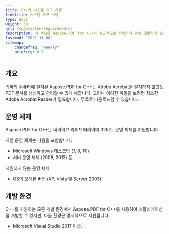 ```yaml
---
title: C++의 시스템 요구 사항
linktitle: 시스템 요구 사항
type: docs
weight: 30
url: /cpp/system-requirements/
description: 이 섹션은 Aspose.PDF for C++와 성공적으로 작업하기 위해 개발자가 필요로 하는 지원 운영 체제를 나열합니다.
lastmod: "2021-11-08"
sitemap:
    changefreq: "weekly"
    priority: 0.7
---
```


## 개요

귀하의 컴퓨터에 설치된 Aspose.PDF for C++는 Adobe Acrobat을 설치하지 않고도 PDF 문서를 생성하고 관리할 수 있게 해줍니다. 그러나 이러한 파일을 보려면 최소한 Adobe Acrobat Reader가 필요합니다. 무료로 다운로드할 수 있습니다.

## 운영 체제

Aspose.PDF for C++는 네이티브 라이브러리이며 32비트 운영 체제를 지원합니다.

지원 운영 체제는 다음을 포함합니다:

- Microsoft Windows 데스크탑 (7, 8, 10)
- 서버 운영 체제 (2008, 2012) 등

지원되지 않는 운영 체제:

- OS의 오래된 버전 (XP, Vista 및 Server 2003)

## 개발 환경

C++를 지원하는 모든 개발 환경에서 Aspose.PDF for C++를 사용하여 애플리케이션을 개발할 수 있지만, 다음 환경은 명시적으로 지원됩니다:

- Microsoft Visual Studio 2017 이상.